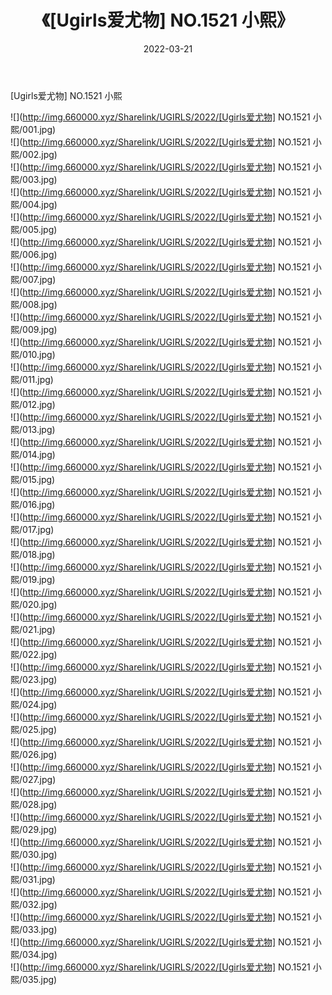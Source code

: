 ﻿---
layout: post
title:  《[Ugirls爱尤物] NO.1521 小熙》
date:   2022-03-21
img: http://img.660000.xyz/Sharelink/UGIRLS/2022/[Ugirls爱尤物] NO.1521 小熙/000.jpg
categories: [美女, 清纯, 唯美]
---

[Ugirls爱尤物] NO.1521 小熙

 ![](http://img.660000.xyz/Sharelink/UGIRLS/2022/[Ugirls爱尤物] NO.1521 小熙/001.jpg) <br>![](http://img.660000.xyz/Sharelink/UGIRLS/2022/[Ugirls爱尤物] NO.1521 小熙/002.jpg) <br>![](http://img.660000.xyz/Sharelink/UGIRLS/2022/[Ugirls爱尤物] NO.1521 小熙/003.jpg) <br>![](http://img.660000.xyz/Sharelink/UGIRLS/2022/[Ugirls爱尤物] NO.1521 小熙/004.jpg) <br>![](http://img.660000.xyz/Sharelink/UGIRLS/2022/[Ugirls爱尤物] NO.1521 小熙/005.jpg) <br>![](http://img.660000.xyz/Sharelink/UGIRLS/2022/[Ugirls爱尤物] NO.1521 小熙/006.jpg) <br>![](http://img.660000.xyz/Sharelink/UGIRLS/2022/[Ugirls爱尤物] NO.1521 小熙/007.jpg) <br>![](http://img.660000.xyz/Sharelink/UGIRLS/2022/[Ugirls爱尤物] NO.1521 小熙/008.jpg) <br>![](http://img.660000.xyz/Sharelink/UGIRLS/2022/[Ugirls爱尤物] NO.1521 小熙/009.jpg) <br>![](http://img.660000.xyz/Sharelink/UGIRLS/2022/[Ugirls爱尤物] NO.1521 小熙/010.jpg) <br>![](http://img.660000.xyz/Sharelink/UGIRLS/2022/[Ugirls爱尤物] NO.1521 小熙/011.jpg) <br>![](http://img.660000.xyz/Sharelink/UGIRLS/2022/[Ugirls爱尤物] NO.1521 小熙/012.jpg) <br>![](http://img.660000.xyz/Sharelink/UGIRLS/2022/[Ugirls爱尤物] NO.1521 小熙/013.jpg) <br>![](http://img.660000.xyz/Sharelink/UGIRLS/2022/[Ugirls爱尤物] NO.1521 小熙/014.jpg) <br>![](http://img.660000.xyz/Sharelink/UGIRLS/2022/[Ugirls爱尤物] NO.1521 小熙/015.jpg) <br>![](http://img.660000.xyz/Sharelink/UGIRLS/2022/[Ugirls爱尤物] NO.1521 小熙/016.jpg) <br>![](http://img.660000.xyz/Sharelink/UGIRLS/2022/[Ugirls爱尤物] NO.1521 小熙/017.jpg) <br>![](http://img.660000.xyz/Sharelink/UGIRLS/2022/[Ugirls爱尤物] NO.1521 小熙/018.jpg) <br>![](http://img.660000.xyz/Sharelink/UGIRLS/2022/[Ugirls爱尤物] NO.1521 小熙/019.jpg) <br>![](http://img.660000.xyz/Sharelink/UGIRLS/2022/[Ugirls爱尤物] NO.1521 小熙/020.jpg) <br>![](http://img.660000.xyz/Sharelink/UGIRLS/2022/[Ugirls爱尤物] NO.1521 小熙/021.jpg) <br>![](http://img.660000.xyz/Sharelink/UGIRLS/2022/[Ugirls爱尤物] NO.1521 小熙/022.jpg) <br>![](http://img.660000.xyz/Sharelink/UGIRLS/2022/[Ugirls爱尤物] NO.1521 小熙/023.jpg) <br>![](http://img.660000.xyz/Sharelink/UGIRLS/2022/[Ugirls爱尤物] NO.1521 小熙/024.jpg) <br>![](http://img.660000.xyz/Sharelink/UGIRLS/2022/[Ugirls爱尤物] NO.1521 小熙/025.jpg) <br>![](http://img.660000.xyz/Sharelink/UGIRLS/2022/[Ugirls爱尤物] NO.1521 小熙/026.jpg) <br>![](http://img.660000.xyz/Sharelink/UGIRLS/2022/[Ugirls爱尤物] NO.1521 小熙/027.jpg) <br>![](http://img.660000.xyz/Sharelink/UGIRLS/2022/[Ugirls爱尤物] NO.1521 小熙/028.jpg) <br>![](http://img.660000.xyz/Sharelink/UGIRLS/2022/[Ugirls爱尤物] NO.1521 小熙/029.jpg) <br>![](http://img.660000.xyz/Sharelink/UGIRLS/2022/[Ugirls爱尤物] NO.1521 小熙/030.jpg) <br>![](http://img.660000.xyz/Sharelink/UGIRLS/2022/[Ugirls爱尤物] NO.1521 小熙/031.jpg) <br>![](http://img.660000.xyz/Sharelink/UGIRLS/2022/[Ugirls爱尤物] NO.1521 小熙/032.jpg) <br>![](http://img.660000.xyz/Sharelink/UGIRLS/2022/[Ugirls爱尤物] NO.1521 小熙/033.jpg) <br>![](http://img.660000.xyz/Sharelink/UGIRLS/2022/[Ugirls爱尤物] NO.1521 小熙/034.jpg) <br>![](http://img.660000.xyz/Sharelink/UGIRLS/2022/[Ugirls爱尤物] NO.1521 小熙/035.jpg) <br>
